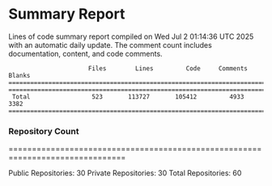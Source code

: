 # Summary Report
Lines of code summary report compiled on Wed Jul  2 01:14:36 UTC 2025 with an automatic daily update. The comment count includes documentation, content, and code comments.
```
                      Files        Lines         Code     Comments       Blanks
===============================================================================
===============================================================================
 Total                 523       113727       105412         4933         3382
===============================================================================
```

### Repository Count
===============================================================================

Public Repositories: 30
Private Repositories: 30
Total Repositories: 60


